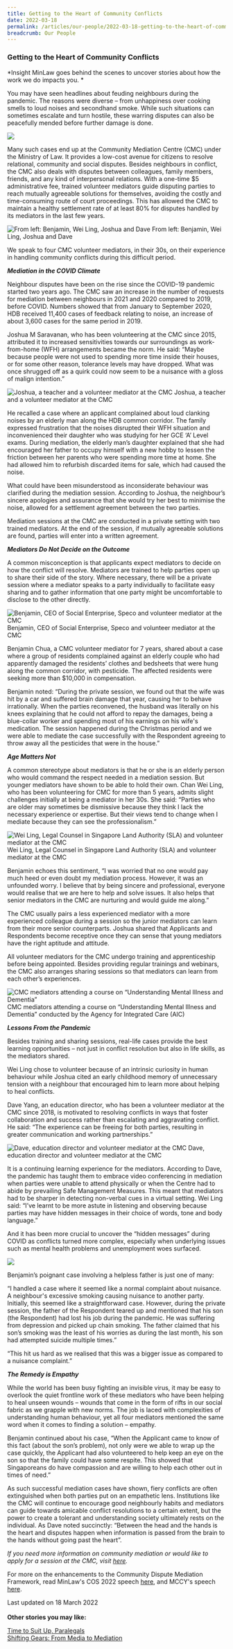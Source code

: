 ```yaml
---
title: Getting to the Heart of Community Conflicts
date: 2022-03-18
permalink: /articles/our-people/2022-03-18-getting-to-the-heart-of-community-conflicts
breadcrumb: Our People
---
```

### **Getting to the Heart of Community Conflicts**

*Insight MinLaw goes behind the scenes to uncover stories about how the work we do impacts you.
*

You may have seen headlines about feuding neighbours during the pandemic. The reasons were diverse – from unhappiness over cooking smells to loud noises and secondhand smoke. While such situations can sometimes escalate and turn hostile, these warring disputes can also be peacefully mended before further damage is done.

![](/images/CMC%20mediators%201.png)

Many such cases end up at the Community Mediation Centre (CMC) under the Ministry of Law. It provides a low-cost avenue for citizens to resolve relational, community and social disputes. Besides neighbours in conflict, the CMC also deals with disputes between colleagues, family members, friends, and any kind of interpersonal relations. With a one-time $5 administrative fee, trained volunteer mediators guide disputing parties to reach mutually agreeable solutions for themselves, avoiding the costly and time-consuming route of court proceedings. This has allowed the CMC to maintain a healthy settlement rate of at least 80% for disputes handled by its mediators in the last few years.

![From left: Benjamin, Wei Ling, Joshua and Dave](/images/CMC%20mediators%202.png)
From left: Benjamin, Wei Ling, Joshua and Dave

We speak to four CMC volunteer mediators, in their 30s, on their experience in handling community conflicts during this difficult period.

<b><i>Mediation in the COVID Climate</i></b>

Neighbour disputes have been on the rise since the COVID-19 pandemic started two years ago. The CMC saw an increase in the number of requests for mediation between neighbours in 2021 and 2020 compared to 2019, before COVID.  Numbers showed that from January to September 2020, HDB received 11,400 cases of feedback relating to noise, an increase of about 3,600 cases for the same period in 2019. 

Joshua M Saravanan, who has been volunteering at the CMC since 2015, attributed it to increased sensitivities towards our surroundings as work-from-home (WFH) arrangements became the norm. He said: “Maybe because people were not used to spending more time inside their houses, or for some other reason, tolerance levels may have dropped. What was once shrugged off as a quirk could now seem to be a nuisance with a gloss of malign intention.”

![ Joshua, a teacher and a volunteer mediator at the CMC](/images/CMC%20mediators%203.jpg)
Joshua, a teacher and a volunteer mediator at the CMC
 
He recalled a case where an applicant complained about loud clanking noises by an elderly man along the HDB common corridor. The family expressed frustration that the noises disrupted their WFH situation and inconvenienced their daughter who was studying for her GCE ‘A’ Level exams. During mediation, the elderly man’s daughter explained that she had encouraged her father to occupy himself with a new hobby to lessen the friction between her parents who were spending more time at home. She had allowed him to refurbish discarded items for sale, which had caused the noise. 

What could have been misunderstood as inconsiderate behaviour was clarified during the mediation session. According to Joshua, the neighbour’s sincere apologies and assurance that she would try her best to minimise the noise, allowed for a settlement agreement between the two parties.

Mediation sessions at the CMC are conducted in a private setting with two trained mediators. At the end of the session, if mutually agreeable solutions are found, parties will enter into a written agreement.

<b><i>Mediators Do Not Decide on the Outcome</i></b>

A common misconception is that applicants expect mediators to decide on how the conflict will resolve. Mediators are trained to help parties open up to share their side of the story. Where necessary, there will be a private session where a mediator speaks to a party individually to facilitate easy sharing and to gather information that one party might be uncomfortable to disclose to the other directly. 

![Benjamin, CEO of Social Enterprise, Speco and volunteer mediator at the CMC](/images/CMC%20mediators%204.jpg)
Benjamin, CEO of Social Enterprise, Speco and volunteer mediator at the CMC

Benjamin Chua, a CMC volunteer mediator for 7 years,  shared about a case where a group of residents complained against an elderly couple who had apparently damaged the residents’ clothes and bedsheets that were hung along the common corridor, with pesticide. The affected residents were seeking more than $10,000 in compensation. 

Benjamin noted: “During the private session, we found out that the wife was hit by a car and suffered brain damage that year, causing her to behave irrationally. When the parties reconvened, the husband was literally on his knees explaining that he could not afford to repay the damages, being a blue-collar worker and spending most of his earnings on his wife's medication. The session happened during the Christmas period and we were able to mediate the case successfully with the Respondent agreeing to throw away all the pesticides that were in the house.”

<b><i>Age Matters Not</i></b>

A common stereotype about mediators is that he or she is an elderly person who would command the respect needed in a mediation session. But younger mediators have shown to be able to hold their own. Chan Wei Ling, who has been volunteering for CMC for more than 5 years, admits slight challenges initially at being a mediator in her 30s. She said: “Parties who are older may sometimes be dismissive because they think I lack the necessary experience or expertise. But their views tend to change when I mediate because they can see the professionalism.”

![Wei Ling, Legal Counsel in Singapore Land Authority (SLA) and volunteer mediator at the CMC](/images/CMC%20mediators%205.jpg)
Wei Ling, Legal Counsel in Singapore Land Authority (SLA) and volunteer mediator at the CMC

Benjamin echoes this sentiment, “I was worried that no one would pay much heed or even doubt my mediation process. However, it was an unfounded worry. I believe that by being sincere and professional, everyone would realise that we are here to help and solve issues. It also helps that senior mediators in the CMC are nurturing and would guide me along.” 

The CMC usually pairs a less experienced mediator with a more experienced colleague during a session so the junior mediators can learn from their more senior counterparts. Joshua shared that Applicants and Respondents become receptive once they can sense that young mediators have the right aptitude and attitude. 

All volunteer mediators for the CMC undergo training and apprenticeship before being appointed. Besides providing regular trainings and webinars, the CMC also arranges sharing sessions so that mediators can learn from each other’s experiences. 

![CMC mediators attending a course on “Understanding Mental Illness and Dementia” ](/images/CMC%20mediators%206.png)
CMC mediators attending a course on “Understanding Mental Illness and Dementia” conducted by the Agency for Integrated Care (AIC)

<b><i>Lessons From the Pandemic</i></b>

Besides training and sharing sessions, real-life cases provide the best learning opportunities – not just in conflict resolution but also in life skills, as the mediators shared. 

Wei Ling chose to volunteer because of an intrinsic curiosity in human behaviour while Joshua cited an early childhood memory of unnecessary tension with a neighbour that encouraged him to learn more about helping to heal conflicts.

Dave Yang, an education director, who has been a volunteer mediator at the CMC since 2018, is motivated to resolving conflicts in ways that foster collaboration and success rather than escalating and aggravating conflict. He said: “The experience can be freeing for both parties, resulting in greater communication and working partnerships.” 

![Dave, education director and volunteer mediator at the CMC](/images/CMC%20mediators%207.jpg)
Dave, education director and volunteer mediator at the CMC

It is a continuing learning experience for the mediators. According to Dave, the pandemic has taught them to embrace video conferencing in mediation when parties were unable to attend physically or when the Centre had to abide by prevailing Safe Management Measures. This meant that mediators had to be sharper in detecting non-verbal cues in a virtual setting. Wei Ling said: “I’ve learnt to be more astute in listening and observing because parties may have hidden messages in their choice of words, tone and body language.”

And it has been more crucial to uncover the “hidden messages” during COVID as conflicts turned more complex, especially when underlying issues such as mental health problems and unemployment woes surfaced.

![](/images/CMC%20mediators%208.jpg)

Benjamin’s poignant case involving a helpless father is just one of many:

“I handled a case where it seemed like a normal complaint about nuisance. A neighbour's excessive smoking causing nuisance to another party. Initially, this seemed like a straightforward case. However, during the private session, the father of the Respondent teared up and mentioned that his son (the Respondent) had lost his job during the pandemic. He was suffering from depression and picked up chain smoking. The father claimed that his son’s smoking was the least of his worries as during the last month, his son had attempted suicide multiple times.” 

“This hit us hard as we realised that this was a bigger issue as compared to a nuisance complaint.”

<b><i>The Remedy is Empathy</i></b>

While the world has been busy fighting an invisible virus, it may be easy to overlook the quiet frontline work of these mediators who have been helping to heal unseen wounds – wounds that come in the form of rifts in our social fabric as we grapple with new norms. The job is laced with complexities of understanding human behaviour, yet all four mediators mentioned the same word when it comes to finding a solution – empathy.

Benjamin continued about his case, “When the Applicant came to know of this fact (about the son’s problem), not only were we able to wrap up the case quickly, the Applicant had also volunteered to help keep an eye on the son so that the family could have some respite. This showed that Singaporeans do have compassion and are willing to help each other out in times of need.”

As such successful mediation cases have shown, fiery conflicts are often extinguished when both parties put on an empathetic lens. Institutions like the CMC will continue to encourage good neighbourly habits and mediators can guide towards amicable conflict resolutions to a certain extent, but the power to create a tolerant and understanding society ultimately rests on the individual. As Dave noted succinctly: “Between the head and the hands is the heart and disputes happen when information is passed from the brain to the hands without going past the heart”.

*If you need more information on community mediation or would like to apply for a session at the CMC, visit [here](https://cmc.mlaw.gov.sg/e-services/apply-online/).*

For more on the enhancements to the Community Dispute Mediation Framework, read MinLaw's COS 2022 speech [here](https://www.mlaw.gov.sg/news/parliamentary-speeches/2022-03-03-response-speech-by-mr-edwin-tong-at-the-committee-of-supply-2022-minlaw), and MCCY's speech [here](https://www.mccy.gov.sg/about-us/news-and-resources/speeches/2022/mar/A-Strong-Caring-and-Inclusive-Singapore).

Last updated on 18 March 2022
<br>
<br>
<b>Other stories you may like:</b>

<a href="https://insight.mlaw.gov.sg/articles/our-people/2021-07-27-time-to-suit-up-paralegals" target="new">Time to Suit Up, Paralegals
</a><br><a href="https://insight.mlaw.gov.sg/articles/our-people/2020-07-23-teh-joo-lin-shifting-gears-from-media-to-mediation" target="new">Shifting Gears: From Media to Mediation
</a>